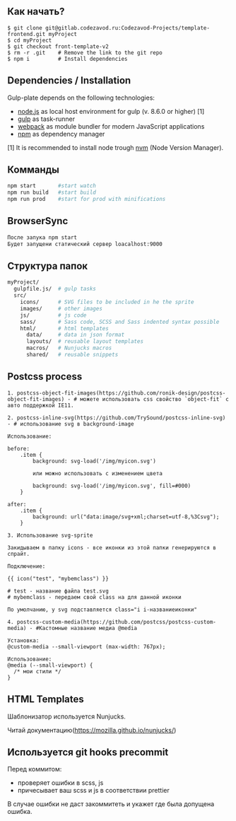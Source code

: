 ## Как начать?

```
$ git clone git@gitlab.codezavod.ru:Codezavod-Projects/template-frontend.git myProject
$ cd myProject
$ git checkout front-template-v2
$ rm -r .git    # Remove the link to the git repo
$ npm i         # Install dependencies

```

## Dependencies / Installation

Gulp-plate depends on the following technologies:

-   [node.js](http://nodejs.org) as local host environment for gulp (v. 8.6.0 or higher) [1]
-   [gulp](http://gulpjs.com/) as task-runner
-   [webpack](https://webpack.js.org/) as module bundler for modern JavaScript applications
-   [npm](https://npm.com) as dependency manager

[1] It is recommended to install node trough [nvm](https://github.com/creationix/nvm) (Node Version Manager).

## Комманды

```bash
npm start       #start watch
npm run build   #start build
npm run prod    #start for prod with minifications
```

## BrowserSync

```bash
После запука npm start
Будет запущени статический сервер loacalhost:9000
```

## Структура папок

```bash
myProject/
  gulpfile.js/  # gulp tasks
  src/
    icons/      # SVG files to be included in he the sprite
    images/     # other images
    js/         # js code
    sass/       # Sass code, SCSS and Sass indented syntax possible
    html/       # html templates
      data/     # data in json format
      layouts/  # reusable layout templates
      macros/   # Nunjucks macros
      shared/   # reusable snippets
```

## Postcss process

```
1. postcss-object-fit-images(https://github.com/ronik-design/postcss-object-fit-images) - # можете использовать css свойство `object-fit` c авто поддержкой IE11.

```

```
2. postcss-inline-svg(https://github.com/TrySound/postcss-inline-svg) - # использование svg в background-image

Использование:

before:
    .item {
        background: svg-load('/img/myicon.svg')

        или можно использовать с изменением цвета

        background: svg-load('/img/myicon.svg', fill=#000)
    }

after:
    .item {
        background: url("data:image/svg+xml;charset=utf-8,%3Csvg");
    }

```

```
3. Использование svg-sprite

Закидываем в папку icons - все иконки из этой папки генерируются в спрайт.

Подключение:

{{ icon("test", "mybemclass") }}

# test - название файла test.svg
# mybemclass - передаем свой class на для данной иконки

По умолчанию, у svg подставляется class="i i-названиеиконки"

```

```
4. postcss-custom-media(https://github.com/postcss/postcss-custom-media) - #Кастомные название медиа @media

Установка:
@custom-media --small-viewport (max-width: 767px);

Использование:
@media (--small-viewport) {
  /* мои стили */
}

```

## HTML Templates

Шаблонизатор используется Nunjucks.

Читай документацию(https://mozilla.github.io/nunjucks/)

## Используется git hooks precommit

Перед коммитом:

-   проверяет ошибки в scss, js
-   причесывает ваш scss и js в соответствии prettier

В случае ошибки не даст закоммитеть и укажет где была допущена ошибка.

